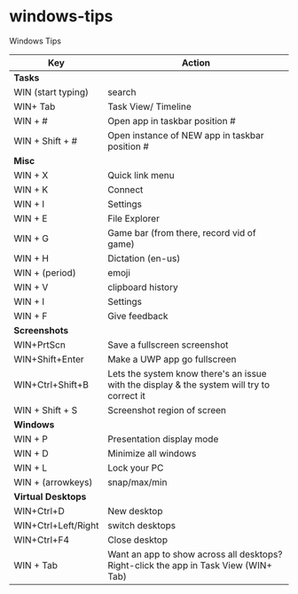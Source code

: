 # windows-tips

Windows Tips

| Key | Action  |
| --- | --- |
| **Tasks** |  |
| WIN (start typing)  |  search |
| WIN+ Tab  |  Task View/ Timeline |
| WIN + #   |  Open app in taskbar position # |
| WIN + Shift + #  |  Open instance of NEW  app in taskbar position # |
| **Misc** |   |
| WIN + X  |  Quick link menu |
| WIN + K  |  Connect |
| WIN + I  |  Settings |
| WIN + E  |  File Explorer |
| WIN + G  |  Game bar (from there, record vid of game)  |
| WIN + H  |  Dictation (en-us) |
| WIN + (period)  |  emoji |
| WIN + V  |  clipboard history |
| WIN + I  |  Settings |
| WIN + F  |  Give feedback  |
| **Screenshots** |  |
| WIN+PrtScn  |  Save a fullscreen screenshot |
| WIN+Shift+Enter  |  Make a UWP app go fullscreen |
| WIN+Ctrl+Shift+B  |  Lets the system know there's an issue with the display & the system will try to correct it |
| WIN + Shift + S  |  Screenshot region of screen |
| **Windows** |  |
| WIN + P  |  Presentation display mode  |
| WIN + D  |  Minimize all windows |
| WIN + L  |  Lock your PC |
| WIN +  (arrowkeys)  |  snap/max/min  |
| **Virtual Desktops** |  |
| WIN+Ctrl+D  |  New desktop |
| WIN+Ctrl+Left/Right  |  switch desktops |
| WIN+Ctrl+F4  |  Close desktop  |
| WIN + Tab | Want an app to show across all desktops? Right-click the app in Task View (WIN+ Tab)  |
